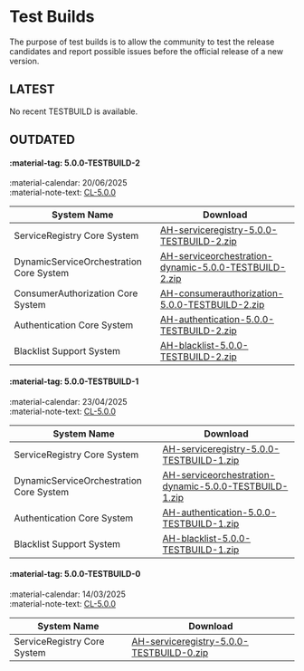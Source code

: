# Test Builds

The purpose of test builds is to allow the community to test the release candidates and report possible issues before the official release of a new version.

## LATEST

No recent TESTBUILD is available.

## OUTDATED

#### :material-tag: 5.0.0-TESTBUILD-2

:material-calendar: 20/06/2025 <br/>
:material-note-text: [CL-5.0.0](../general/changelogs/cl500.md)

System Name | Download
--- | ---
ServiceRegistry Core System | [AH-serviceregistry-5.0.0-TESTBUILD-2.zip](https://github.com/eclipse-arrowhead/ah5-core-java-spring/releases/download/v5.0.0-TESTBUILD-2/AH-serviceregistry-5.0.0-TESTBUILD-2.zip)
DynamicServiceOrchestration Core System  | [AH-serviceorchestration-dynamic-5.0.0-TESTBUILD-2.zip](https://github.com/eclipse-arrowhead/ah5-core-java-spring/releases/download/v5.0.0-TESTBUILD-2/AH-serviceorchestration-dynamic-5.0.0-TESTBUILD-2.zip)
ConsumerAuthorization Core System | [AH-consumerauthorization-5.0.0-TESTBUILD-2.zip](https://github.com/eclipse-arrowhead/ah5-core-java-spring/releases/download/v5.0.0-TESTBUILD-2/AH-consumerauthorization-5.0.0-TESTBUILD-2.zip)
Authentication Core System | [AH-authentication-5.0.0-TESTBUILD-2.zip](https://github.com/eclipse-arrowhead/ah5-core-java-spring/releases/download/v5.0.0-TESTBUILD-2/AH-authentication-5.0.0-TESTBUILD-2.zip)
Blacklist Support System | [AH-blacklist-5.0.0-TESTBUILD-2.zip](https://github.com/eclipse-arrowhead/ah5-blacklist-java-spring/releases/download/v5.0.0-TESTBUILD-2/AH-blacklist-5.0.0-TESTBUILD-2.zip)

#### :material-tag: 5.0.0-TESTBUILD-1	

:material-calendar: 23/04/2025 <br/>
:material-note-text: [CL-5.0.0](../general/changelogs/cl500.md)

System Name | Download
--- | ---
ServiceRegistry Core System | [AH-serviceregistry-5.0.0-TESTBUILD-1.zip](https://github.com/eclipse-arrowhead/ah5-core-java-spring/releases/download/v5.0.0-TESTBUILD-1/arrowhead-serviceregistry-5.0.0-TESTBUILD-1.zip)
DynamicServiceOrchestration Core System | [AH-serviceorchestration-dynamic-5.0.0-TESTBUILD-1.zip](https://github.com/eclipse-arrowhead/ah5-core-java-spring/releases/download/v5.0.0-TESTBUILD-1/arrowhead-serviceorchestration-dynamic-5.0.0-TESTBUILD-1.zip)
Authentication Core System | [AH-authentication-5.0.0-TESTBUILD-1.zip](https://github.com/eclipse-arrowhead/ah5-core-java-spring/releases/download/v5.0.0-TESTBUILD-1/arrowhead-authentication-5.0.0-TESTBUILD-1.zip)
Blacklist Support System | [AH-blacklist-5.0.0-TESTBUILD-1.zip](https://github.com/eclipse-arrowhead/ah5-blacklist-java-spring/releases/download/v5.0.0-TESTBUILD-1/arrowhead-blacklist-5.0.0-TESTBUILD-1.zip)

#### :material-tag: 5.0.0-TESTBUILD-0	

:material-calendar: 14/03/2025 <br/>
:material-note-text: [CL-5.0.0](../general/changelogs/cl500.md)

System Name | Download
--- | ---
ServiceRegistry Core System | [AH-serviceregistry-5.0.0-TESTBUILD-0.zip](https://github.com/eclipse-arrowhead/ah5-core-java-spring/releases/download/v5.0.0-TESTBUILD-0/arrowhead-serviceregistry-5.0.0-TESTBUILD-0.zip)